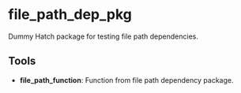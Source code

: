 # file_path_dep_pkg

Dummy Hatch package for testing file path dependencies.

## Tools

- **file_path_function**: Function from file path dependency package.
